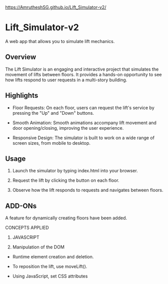 https://AmrutheshSG.github.io/Lift_Simulator-v2/

# Lift_Simulator-v2
 A web app that allows you to simulate lift mechanics.
 

## Overview

The Lift Simulator is an engaging and interactive project that simulates the movement of lifts between floors. It provides a hands-on opportunity to see how lifts respond to user requests in a multi-story building. 



## Highlights

- Floor Requests: On each floor, users can request the lift's service by pressing the "Up" and "Down" buttons.

- Smooth Animation: Smooth animations accompany lift movement and door opening/closing, improving the user experience.

- Responsive Design: The simulator is built to work on a wide range of screen sizes, from mobile to desktop.

  

## Usage

1. Launch the simulator by typing index.html into your browser.

2. Request the lift by clicking the  button on each floor.

3. Observe how the lift responds to requests and navigates between floors.

## ADD-ONs
A feature for dynamically creating floors have been added.

CONCEPTS APPLIED

1. JAVASCRIPT

2. Manipulation of the DOM

 - Runtime element creation and deletion.

 - To reposition the lift, use moveLift().

 - Using JavaScript, set CSS attributes

